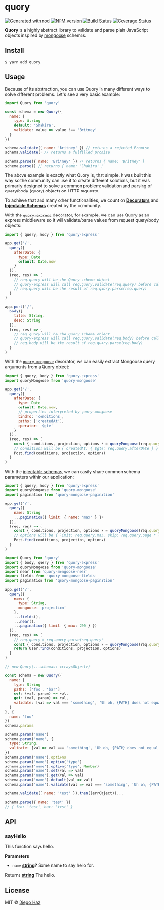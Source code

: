 # quory

[![Generated with nod](https://img.shields.io/badge/generator-nod-2196F3.svg?style=flat-square)](https://github.com/diegohaz/nod)
[![NPM version](https://img.shields.io/npm/v/quory.svg?style=flat-square)](https://npmjs.org/package/quory)
[![Build Status](https://img.shields.io/travis/quory/quory/master.svg?style=flat-square)](https://travis-ci.org/quory/quory) [![Coverage Status](https://img.shields.io/codecov/c/github/quory/quory/master.svg?style=flat-square)](https://codecov.io/gh/quory/quory/branch/master)

**Quory** is a highly abstract library to validate and parse plain JavaScript objects inspired by [mongoose](https://github.com/Automattic/mongoose) schemas.

## Install

    $ yarn add quory

## Usage

Because of its abstraction, you can use Quory in many different ways to solve different problems. Let's see a very basic example:

```js
import Quory from 'quory'

const schema = new Quory({
  name: {
    type: String,
    default: 'Shakira',
    validate: value => value !== 'Britney'
  } 
})

schema.validate({ name: 'Britney' }) // returns a rejected Promise
schema.validate() // returns a fulfilled promise

schema.parse({ name: 'Britney' }) // returns { name: 'Britney' }
schema.parse() // returns { name: 'Shakira' }
```

The above example is exactly what Quory is, that simple. It was built this way so the community can use it to create different solutions, but it was primarily designed to solve a common problem: validation and parsing of query/body (quory) objects on HTTP requests.

To achieve that and many other functionalities, we count on [**Decorators**](#decorators) and [**Injectable Schemas**](#injectable-schemas) created by the community.

With the [`quory-express`](link) decorator, for example, we can use Quory as an express middleware so it will validate/parse values from request query/body objects:

```js
import { query, body } from 'quory-express'

app.get('/',
  query({
    afterDate: {
      type: Date,
      default: Date.now
    }
  }),
  (req, res) => {
    // req.quory will be the Quory schema object
    // quory-express will call req.quory.validate(req.query) before calling the next middleware
    // req.query will be the result of req.quory.parse(req.query)
  }
)

app.post('/',
  body({
    title: String,
    desc: String
  }),
  (req, res) => {
    // req.quory will be the Quory schema object
    // quory-express will call req.quory.validate(req.body) before calling the next middleware
    // req.body will be the result of req.quory.parse(req.body)
  }
)
```

With the [`quory-mongoose`](link) decorator, we can easily extract Mongoose query arguments from a Quory object:

```js
import { query, body } from 'quory-express'
import quoryMongoose from 'quory-mongoose'

app.get('/',
  query({
    afterDate: {
      type: Date,
      default: Date.now,
      // properties interpreted by quory-mongoose
      bindTo: 'conditions',
      paths: ['createdAt'],
      operator: '$gte'
    }
  }),
  (req, res) => {
    const { conditions, projection, options } = quoryMongoose(req.quory).parse(req.query)
    // conditions will be { createdAt: { $gte: req.query.afterDate } }
    Post.find(conditions, projection, options)
  }
)
```

With the [injectable schemas](#injectable-schemas), we can easily share common schema parameters within our application:

```js
import { query, body } from 'quory-express'
import quoryMongoose from 'quory-mongoose'
import pagination from 'quory-mongoose-pagination'

app.get('/',
  query({
    name: String,
    ...pagination({ limit: { name: 'max' } })
  }),
  (req, res) => {
    const { conditions, projection, options } = quoryMongoose(req.quory).parse(req.query)
    // options will be { limit: req.query.max, skip: req.query.page * limit }
    Post.find(conditions, projection, options)
  }
)
```

```js
import Quory from 'quory'
import { body, query } from 'quory-express'
import quoryMongoose from 'quory-mongoose'
import near from 'quory-mongoose-near'
import fields from 'quory-mongoose-fields'
import pagination from 'quory-mongoose-pagination'

app.get('/', 
  query({ 
    name: {
      type: String,
      mongoose: 'projection'
    }, 
    ...fields(), 
    ...near(), 
    ...pagination({ limit: { max: 200 } }) 
  }),
  (req, res) => {
    // req.query = req.quory.parse(req.query)
    const { conditions, projection, options } = quoryMongoose(req.quory).parse(req.query)
    return User.find(conditions, projection, options)
  }
)

// new Quory(...schemas: Array<Object>)

const schema = new Quory({
  name: {
    type: String,
    paths: ['foo', 'bar'],
    set: (val, param) => val,
    get: (val, param) => val,
    validate: [val => val === 'something', 'Uh oh, {PATH} does not equal "something".'],
  }
}, {
  name: 'foo'
})
schema.params

schema.param('name')
schema.param('name', {
  type: String,
  validate: [val => val === 'something', 'Uh oh, {PATH} does not equal "something".'],
})
schema.param('name').options
schema.param('name').option('type')
schema.param('name').option('type', Number)
schema.param('name').set(val => val)
schema.param('name').get(val => val)
schema.param('name').default(val => val)
schema.param('name').validate(val => val === 'something', 'Uh oh, {PATH} does not equal "something".')

schema.validate({ name: 'test' }).then((errObject))...

schema.parse({ name: 'test' })
// { foo: 'test', bar: 'test' }
```

## API

<!-- Generated by documentation.js. Update this documentation by updating the source code. -->

### sayHello

This function says hello.

**Parameters**

-   `name` **[string](https://developer.mozilla.org/en-US/docs/Web/JavaScript/Reference/Global_Objects/String)?** Some name to say hello for.

Returns **[string](https://developer.mozilla.org/en-US/docs/Web/JavaScript/Reference/Global_Objects/String)** The hello.

## License

MIT © [Diego Haz](https://github.com/diegohaz)
